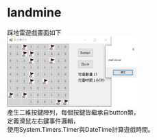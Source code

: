 # landmine
踩地雷遊戲畫面如下  
<img src="https://github.com/wahaha829/landmine/blob/master/%E8%B8%A9%E5%9C%B0%E9%9B%B7.png" width="60%" height="60%">  
產生二維按鍵陣列，每個按鍵皆繼承自button類，  
定義滑鼠左右鍵事件邏輯，  
使用System.Timers.Timer與DateTime計算遊戲時間。

